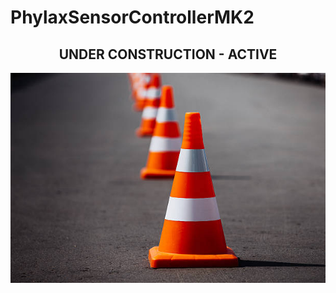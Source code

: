 # PhylaxSensorControllerMK2
<div align="center"> 
<h2>UNDER CONSTRUCTION - ACTIVE </h2>

![Under Construction](orange-cone.jpg)

</div>